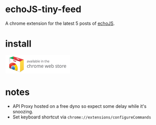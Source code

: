 # echoJS-tiny-feed
A chrome extension for the latest 5 posts of [echoJS](http://www.echojs.com).

# install
[![Chrome Webstore](chrome_badge.png?raw=true)](https://chrome.google.com/webstore/detail/echojs-tiny-feed/bmlkhgoeojmkkekadnhbhffgcgepdkoc?hl=sv)

# notes
- API Proxy hosted on a free dyno so expect some delay while it's snoozing.
- Set keyboard shortcut via `chrome://extensions/configureCommands`
